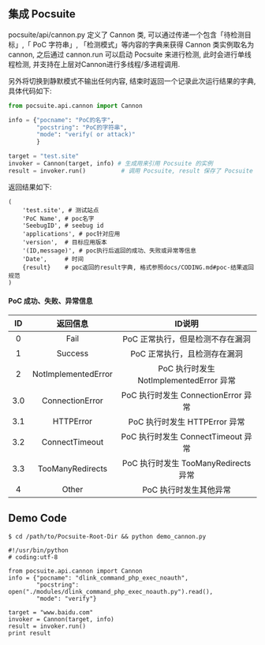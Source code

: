 
集成 Pocsuite
----------

pocsuite/api/cannon.py 定义了 Cannon 类, 可以通过传递一个包含「待检测目标」,「 PoC 字符串」, 「检测模式」等内容的字典来获得 Cannon 类实例取名为 cannon, 之后通过 cannon.run 可以启动 Pocsuite 来进行检测, 此时会进行单线程检测, 并支持在上层对Cannon进行多线程/多进程调用.

另外将切换到静默模式不输出任何内容, 结束时返回一个记录此次运行结果的字典, 具体代码如下:

``` python
from pocsuite.api.cannon import Cannon

info = {"pocname": "PoC的名字",
        "pocstring": "PoC的字符串",
        "mode": "verify( or attack)"
        }

target = "test.site"
invoker = Cannon(target, info) # 生成用来引用 Pocsuite 的实例
result = invoker.run()			# 调用 Pocsuite, result 保存了 Pocsuite 执行的返回结果
```

返回结果如下:

```
(
	'test.site', # 测试站点
	'PoC Name', # poc名字
	'SeebugID', # seebug id
	'applications', # poc针对应用
	'version', 	# 目标应用版本
	'(ID,message)', # poc执行后返回的成功、失败或异常等信息
	'Date', 	# 时间
	{result}	# poc返回的result字典, 格式参照docs/CODING.md#poc-结果返回规范
)
```
#### PoC 成功、失败、异常信息

|  ID  |        返回信息      |               ID说明               |
| :--: | :-----------------: | :------------------------------: |
|  0   |        Fail         |    PoC 正常执行，但是检测不存在漏洞            |
|  1   |       Success       |         PoC 正常执行，且检测存在漏洞          |
|  2   | NotImplementedError |    PoC 执行时发生 NotImplementedError 异常  |
| 3.0  |   ConnectionError   |      PoC 执行时发生 ConnectionError 异常    |
| 3.1  |      HTTPError      |   PoC 执行时发生 HTTPError 异常             |
| 3.2  |   ConnectTimeout    |  PoC 执行时发生 ConnectTimeout 异常         |
| 3.3  |  TooManyRedirects   |    PoC 执行时发生 TooManyRedirects 异常     |
|  4   |        Other        |            PoC 执行时发生其他异常            |

Demo Code
----

`$ cd /path/to/Pocsuite-Root-Dir && python demo_cannon.py`

```
#!/usr/bin/python
# coding:utf-8

from pocsuite.api.cannon import Cannon
info = {"pocname": "dlink_command_php_exec_noauth",
        "pocstring": open("./modules/dlink_command_php_exec_noauth.py").read(),
        "mode": "verify"}

target = "www.baidu.com"
invoker = Cannon(target, info)
result = invoker.run()
print result
```
